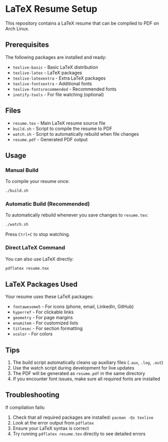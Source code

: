 # LaTeX Resume Setup

This repository contains a LaTeX resume that can be compiled to PDF on Arch Linux.

## Prerequisites

The following packages are installed and ready:
- `texlive-basic` - Basic LaTeX distribution
- `texlive-latex` - LaTeX packages
- `texlive-latexextra` - Extra LaTeX packages
- `texlive-fontsextra` - Additional fonts
- `texlive-fontsrecommended` - Recommended fonts
- `inotify-tools` - For file watching (optional)

## Files

- `resume.tex` - Main LaTeX resume source file
- `build.sh` - Script to compile the resume to PDF
- `watch.sh` - Script to automatically rebuild when file changes
- `resume.pdf` - Generated PDF output

## Usage

### Manual Build
To compile your resume once:
```bash
./build.sh
```

### Automatic Build (Recommended)
To automatically rebuild whenever you save changes to `resume.tex`:
```bash
./watch.sh
```
Press `Ctrl+C` to stop watching.

### Direct LaTeX Command
You can also use LaTeX directly:
```bash
pdflatex resume.tex
```

## LaTeX Packages Used

Your resume uses these LaTeX packages:
- `fontawesome5` - For icons (phone, email, LinkedIn, GitHub)
- `hyperref` - For clickable links
- `geometry` - For page margins
- `enumitem` - For customized lists
- `titlesec` - For section formatting
- `xcolor` - For colors

## Tips

1. The build script automatically cleans up auxiliary files (`.aux`, `.log`, `.out`)
2. Use the watch script during development for live updates
3. The PDF will be generated as `resume.pdf` in the same directory
4. If you encounter font issues, make sure all required fonts are installed

## Troubleshooting

If compilation fails:
1. Check that all required packages are installed: `pacman -Qs texlive`
2. Look at the error output from `pdflatex`
3. Ensure your LaTeX syntax is correct
4. Try running `pdflatex resume.tex` directly to see detailed errors

